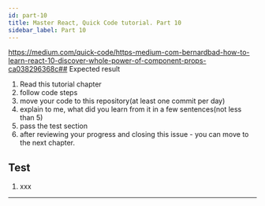 ```yaml
---
id: part-10
title: Master React, Quick Code tutorial. Part 10
sidebar_label: Part 10
---
```



https://medium.com/quick-code/https-medium-com-bernardbad-how-to-learn-react-10-discover-whole-power-of-component-props-ca038296368c## Expected result

1.  Read this tutorial chapter
2.  follow code steps
3.  move your code to this repository(at least one commit per day)
4.  explain to me, what did you learn from it in a few sentences(not less than 5)
5.  pass the test section
6.  after reviewing your progress and closing this issue - you can move to the next chapter.

## Test
1.  xxx
---
